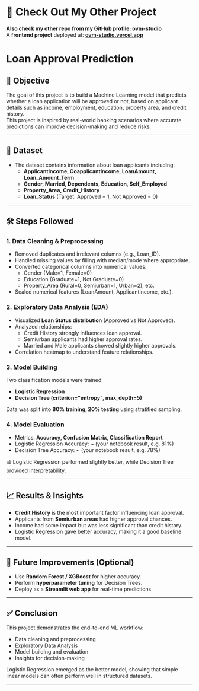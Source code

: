 # 🔗 Check Out My Other Project

**Also check my other repo from my GitHub profile: [ovm-studio](https://github.com/AnuragGupta181/ovm-studio)**  
A **frontend project** deployed at: **[ovm-studio.vercel.app](https://ovm-studio.vercel.app)**

# Loan Approval Prediction

## 📌 Objective
The goal of this project is to build a Machine Learning model that predicts whether a loan application will be approved or not, based on applicant details such as income, employment, education, property area, and credit history.  
This project is inspired by real-world banking scenarios where accurate predictions can improve decision-making and reduce risks.

---

## 📂 Dataset
- The dataset contains information about loan applicants including:
  - **ApplicantIncome, CoapplicantIncome, LoanAmount, Loan_Amount_Term**
  - **Gender, Married, Dependents, Education, Self_Employed**
  - **Property_Area, Credit_History**
  - **Loan_Status** (Target: Approved = 1, Not Approved = 0)

---

## 🛠️ Steps Followed

### 1. Data Cleaning & Preprocessing
- Removed duplicates and irrelevant columns (e.g., Loan_ID).
- Handled missing values by filling with median/mode where appropriate.
- Converted categorical columns into numerical values:
  - Gender (Male=1, Female=0)
  - Education (Graduate=1, Not Graduate=0)
  - Property_Area (Rural=0, Semiurban=1, Urban=2), etc.
- Scaled numerical features (LoanAmount, ApplicantIncome, etc.).

### 2. Exploratory Data Analysis (EDA)
- Visualized **Loan Status distribution** (Approved vs Not Approved).
- Analyzed relationships:
  - Credit History strongly influences loan approval.
  - Semiurban applicants had higher approval rates.
  - Married and Male applicants showed slightly higher approvals.
- Correlation heatmap to understand feature relationships.

### 3. Model Building
Two classification models were trained:
- **Logistic Regression**
- **Decision Tree (criterion="entropy", max_depth=5)**

Data was split into **80% training, 20% testing** using stratified sampling.

### 4. Model Evaluation
- Metrics: **Accuracy, Confusion Matrix, Classification Report**
- Logistic Regression Accuracy: ~ (your notebook result, e.g. 81%)  
- Decision Tree Accuracy: ~ (your notebook result, e.g. 78%)  

📊 Logistic Regression performed slightly better, while Decision Tree provided interpretability.

---

## 📈 Results & Insights
- **Credit History** is the most important factor influencing loan approval.  
- Applicants from **Semiurban areas** had higher approval chances.  
- Income had some impact but was less significant than credit history.  
- Logistic Regression gave better accuracy, making it a good baseline model.  

---

## 🚀 Future Improvements (Optional)
- Use **Random Forest / XGBoost** for higher accuracy.
- Perform **hyperparameter tuning** for Decision Trees.
- Deploy as a **Streamlit web app** for real-time predictions.

---

## ✅ Conclusion
This project demonstrates the end-to-end ML workflow:
- Data cleaning and preprocessing
- Exploratory Data Analysis
- Model building and evaluation
- Insights for decision-making

Logistic Regression emerged as the better model, showing that simple linear models can often perform well in structured datasets.

---
